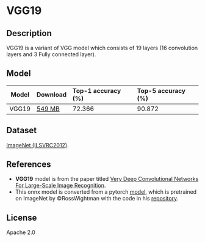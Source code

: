 <!--- SPDX-License-Identifier: Apache-2.0 -->

# VGG19

## Description

VGG19 is a variant of VGG model which consists of 19 layers (16 convolution layers and 3 Fully connected layer).

## Model

|Model          |Download                       |Top-1 accuracy (%) |Top-5 accuracy (%) |
|---------------|:------------------------------|:------------------|:------------------|
|VGG19          |[549 MB](vgg19.onnx)           |72.366             |90.872             |

## Dataset

[ImageNet (ILSVRC2012)](http://www.image-net.org/challenges/LSVRC/2012/).

## References

* **VGG19** model is from the paper titled [Very Deep Convolutional Networks For Large-Scale Image Recognition](https://arxiv.org/abs/1409.1556).
* This onnx model is converted from a pytorch [model](https://download.pytorch.org/models/vgg19-dcbb9e9d.pth), which is pretrained on ImageNet by ©RossWightman with the code in his [repository](https://github.com/rwightman/pytorch-image-models/).

## License

Apache 2.0

